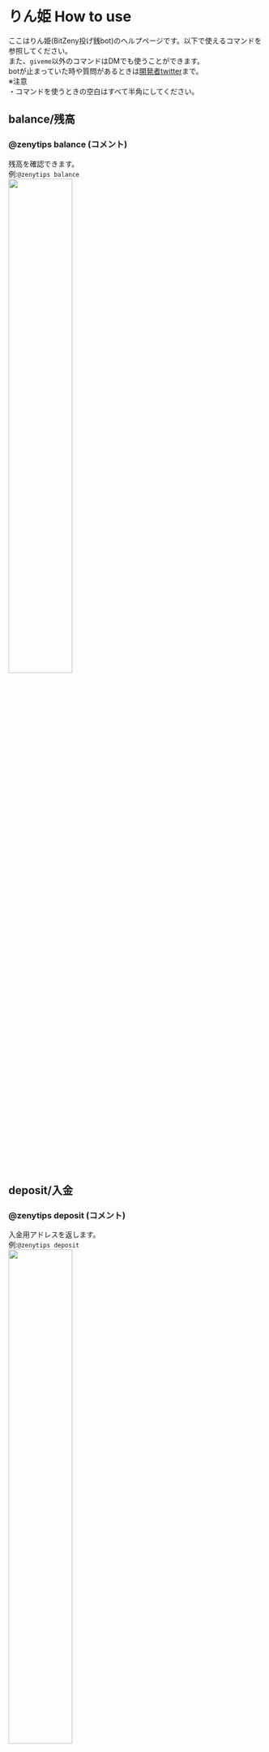 # りん姫 How to use

ここはりん姫(BitZeny投げ銭bot)のヘルプページです。以下で使えるコマンドを参照してください。  
また、`giveme`以外のコマンドはDMでも使うことができます。  
botが止まっていた時や質問があるときは[開発者twitter](https://twitter.com/tra_sta)まで。  
※注意    
・コマンドを使うときの空白はすべて半角にしてください。  
<!--・`rain`を受け取るために残高は5ZNY以上残しておくことをお勧めします。   -->

## balance/残高
### @zenytips balance (コメント)
残高を確認できます。  
例:`@zenytips balance`  
<img src="https://i.imgur.com/kjoqPPN.png" alt="" width="50%" height="50%">  

## deposit/入金
### @zenytips deposit (コメント)
入金用アドレスを返します。  
例:`@zenytips deposit`  
<img src="https://i.imgur.com/r6cxfFc.png" alt="" width="50%" height="50%">  

## withdraw/出金
### @zenytips withdraw 受取ZNYアドレス 出金額
指定した額を出金することができます。  
例:`@zenytips withdraw EXAMPleAdDreSS 10`  
<img src="https://i.imgur.com/NNqJiEu.png" alt="" width="50%" height="50%">  

## withdrawall/全額出金
### @zenytips withdrawall 受取ZNYアドレス
りん姫にある残高すべてを出金することができます。  
例:`@zenytips withdrawall EXAMPleAdDreSS`    

## tip/send/投げ銭/送金
### @￰zenytips send @￰twitterアカウント 送金額 (コメント)
指定された額のZNYを相手に送ります。
例:`@zenytips tip @tra_sta 3.9 ありがとう！` 
### @￰zenytips tip @￰zenytips 投銭額
で開発者に寄付できます。サーバー維持費に使うので是非投げ銭ください。

<!--
## tip/投銭
### @￰zenytips tip @￰twitterアカウント 投銭額 (コメント)
指定された額のZNYを相手に送ります。送られた側は3日以内に`balance`をすると受け取れます。  
相手が3日以内に受け取らなかった場合、返金されます。  
例:`@zenytips tip @tra_sta 3.9 ありがとう！`  
### @￰zenytips tip @￰zenytips 投銭額
で開発者に寄付できます。サーバー維持費に使うので是非投げ銭ください。    
## rain
### @￰zenytips rain 撒銭額
条件を満たしている人に均等にZNYを送ります。  
rainを受け取れる条件は、残高5zny以上で`balance`をしていることです。    
## rainlist
DMでのみ使えます。rainを受け取る条件を満たしている人一覧を返します。    
## rainfollower
### @￰zenytips rainfollower 撒銭額
自分のフォロワーの人に限り`rain`をします。重いので連発しないでね。    
## rainfollowerlist
DMでのみ使えます。`rainfollower`を受け取る条件を満たしている人一覧を返します。    
## giveme
### @zenytips giveme (コメント)
以下の条件を満たしているときにちょっとだけZNYがもらえます。また、DMではこのコマンドは使えません。  
・公式クライアントを使用していること  
・100ツイート以上であること  
・アカウントを作成してから2週間以上経過していること  
・残高10ZNY以下であること  
・最後の出金から7日以上経ってること  
・最後の`giveme`から24時間以後であること    
## 正月限定コマンド
### @￰zenytips お年玉 @￰twitterアカウント 投銭額 (コメント)
`tip`のところをお年玉に変えても使えるよーって話。  
### @￰zenytips お賽銭 投銭額 (コメント)
賽銭を投げることができます。いっぱい投げるとご利益があるかも...？あと私がうれしいので是非  
-->
